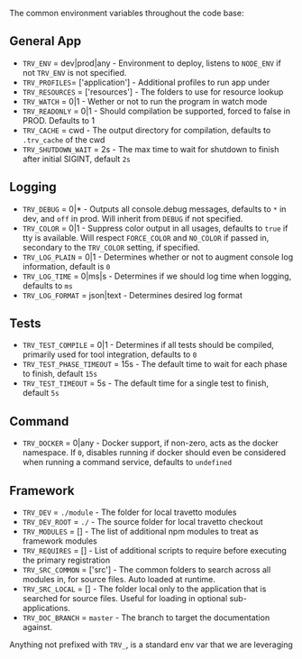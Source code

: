 The common environment variables throughout the code base:

## General App
* `TRV_ENV` = dev|prod|any        - Environment to deploy, listens to `NODE_ENV` if not `TRV_ENV` is not specified.
* `TRV_PROFILES`= ['application'] - Additional profiles to run app under
* `TRV_RESOURCES` = ['resources'] - The folders to use for resource lookup
* `TRV_WATCH` = 0|1               - Wether or not to run the program in watch mode
* `TRV_READONLY` = 0|1            - Should compilation be supported, forced to false in PROD.  Defaults to 1
* `TRV_CACHE` = cwd               - The output directory for compilation, defaults to `.trv_cache` of the cwd
* `TRV_SHUTDOWN_WAIT` = 2s        - The max time to wait for shutdown to finish after initial SIGINT, default `2s`

## Logging 
* `TRV_DEBUG` = 0|*               - Outputs all console.debug messages, defaults to `*` in dev, and `off` in prod.  Will inherit from `DEBUG` if not specified.
* `TRV_COLOR` = 0|1               - Suppress color output in all usages, defaults to `true` if tty is available.  Will respect `FORCE_COLOR` and `NO_COLOR` if passed in, secondary to the `TRV_COLOR` setting, if specified.
* `TRV_LOG_PLAIN` = 0|1           - Determines whether or not to augment console log information, default is `0`
* `TRV_LOG_TIME` = 0|ms|s         - Determines if we should log time when logging, defaults to `ms` 
* `TRV_LOG_FORMAT` = json|text    - Determines desired log format

## Tests
* `TRV_TEST_COMPILE` = 0|1        - Determines if all tests should be compiled, primarily used for tool integration, defaults to `0`
* `TRV_TEST_PHASE_TIMEOUT` = 15s  - The default time to wait for each phase to finish, default `15s`
* `TRV_TEST_TIMEOUT` = 5s         - The default time for a single test to finish, default `5s`

## Command
* `TRV_DOCKER` = 0|any            - Docker support, if non-zero, acts as the docker namespace.  If `0`, disables running if docker should even be considered when running a command service, defaults to `undefined`

## Framework
* `TRV_DEV` = `./module`          - The folder for local travetto modules
* `TRV_DEV_ROOT` = `./`           - The source folder for local travetto checkout
* `TRV_MODULES` = []              - The list of additional npm modules to treat as framework modules
* `TRV_REQUIRES` = []             - List of additional scripts to require before executing the primary registration
* `TRV_SRC_COMMON` = ['src']      - The common folders to search across all modules in, for source files.  Auto loaded at runtime.
* `TRV_SRC_LOCAL` = []            - The folder local only to the application that is searched for source files.  Useful for loading in optional sub-applications.
* `TRV_DOC_BRANCH` = `master`     - The branch to target the documentation against.

Anything not prefixed with `TRV_`, is a standard env var that we are leveraging